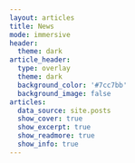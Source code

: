 ```yaml
---
layout: articles
title: News
mode: immersive
header:
  theme: dark
article_header:
  type: overlay
  theme: dark
  background_color: '#7cc7bb'
  background_image: false
articles:
  data_source: site.posts
  show_cover: true
  show_excerpt: true
  show_readmore: true
  show_info: true
---
```

